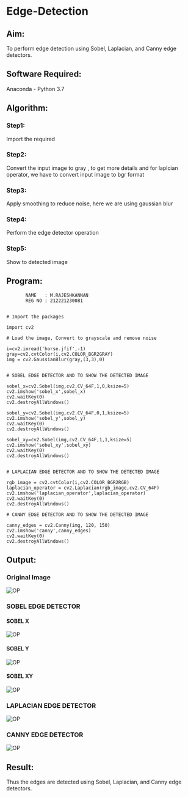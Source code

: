 # Edge-Detection
## Aim:
To perform edge detection using Sobel, Laplacian, and Canny edge detectors.

## Software Required:
Anaconda - Python 3.7

## Algorithm:
### Step1:
Import the required
### Step2:
Convert the input image to gray , to get more details
and for laplcian operator, we have to convert input image to bgr format
### Step3:
Apply smoothing to reduce noise, here we are using gaussian blur 
### Step4:
Perform the edge detector operation
### Step5:
Show to detected image
## Program:
           NAME   : M.RAJESHKANNAN
           REG NO : 212221230081
```

# Import the packages

import cv2

# Load the image, Convert to grayscale and remove noise

i=cv2.imread('horse.jfif',-1)
gray=cv2.cvtColor(i,cv2.COLOR_BGR2GRAY)
img = cv2.GaussianBlur(gray,(3,3),0)


# SOBEL EDGE DETECTOR AND TO SHOW THE DETECTED IMAGE

sobel_x=cv2.Sobel(img,cv2.CV_64F,1,0,ksize=5)
cv2.imshow('sobel_x',sobel_x)
cv2.waitKey(0)
cv2.destroyAllWindows()

sobel_y=cv2.Sobel(img,cv2.CV_64F,0,1,ksize=5)
cv2.imshow('sobel_y',sobel_y)
cv2.waitKey(0)
cv2.destroyAllWindows()

sobel_xy=cv2.Sobel(img,cv2.CV_64F,1,1,ksize=5)
cv2.imshow('sobel_xy',sobel_xy)
cv2.waitKey(0)
cv2.destroyAllWindows()


# LAPLACIAN EDGE DETECTOR AND TO SHOW THE DETECTED IMAGE

rgb_image = cv2.cvtColor(i,cv2.COLOR_BGR2RGB)
laplacian_operator = cv2.Laplacian(rgb_image,cv2.CV_64F)
cv2.imshow('laplacian_operator',laplacian_operator)
cv2.waitKey(0)
cv2.destroyAllWindows()

# CANNY EDGE DETECTOR AND TO SHOW THE DETECTED IMAGE

canny_edges = cv2.Canny(img, 120, 150)
cv2.imshow('canny',canny_edges)
cv2.waitKey(0)
cv2.destroyAllWindows()

```
## Output:
### Original Image
![OP](horse.jfif)
### SOBEL EDGE DETECTOR
#### SOBEL X
![OP](OP1.png)
#### SOBEL Y
![OP](OP2.png)
#### SOBEL XY
![OP](OP3.png)

### LAPLACIAN EDGE DETECTOR

![OP](OP7.png)
### CANNY EDGE DETECTOR
![OP](OP4.png)

## Result:
Thus the edges are detected using Sobel, Laplacian, and Canny edge detectors.
